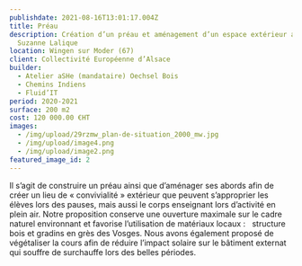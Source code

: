 ```yaml
---
publishdate: 2021-08-16T13:01:17.004Z
title: Préau
description: Création d’un préau et aménagement d’un espace extérieur au collège
  Suzanne Lalique
location: Wingen sur Moder (67)
client: Collectivité Européenne d’Alsace
builder:
  - Atelier aSHe (mandataire) Oechsel Bois
  - Chemins Indiens
  - Fluid’IT
period: 2020-2021
surface: 200 m2
cost: 120 000.00 €HT
images:
  - /img/upload/29rzmw_plan-de-situation_2000_mw.jpg
  - /img/upload/image4.png
  - /img/upload/image2.png
featured_image_id: 2
---
```

Il s’agit de construire un préau ainsi que d’aménager ses abords afin de créer un lieu de « convivialité » extérieur que peuvent s’approprier les élèves lors des pauses, mais aussi le corps enseignant lors d’activité en plein air. Notre proposition conserve une ouverture maximale sur le cadre naturel environnant et favorise l’utilisation de matériaux locaux :   structure bois et gradins en grès des Vosges. Nous avons également proposé de végétaliser la cours afin de réduire l’impact solaire sur le bâtiment externat qui souffre de surchauffe lors des belles périodes.
